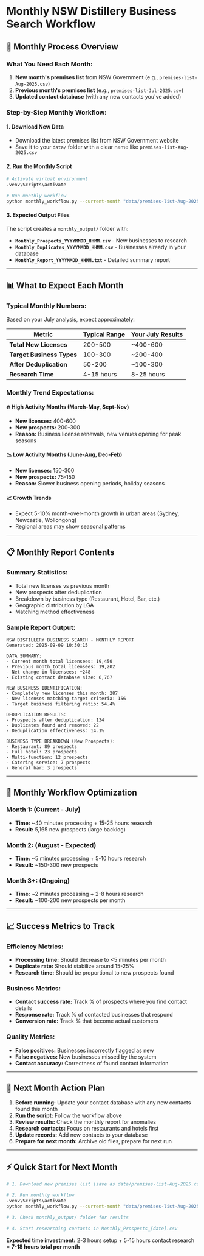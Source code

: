 # Monthly NSW Distillery Business Search Workflow

## 📅 **Monthly Process Overview**

### **What You Need Each Month:**
1. **New month's premises list** from NSW Government (e.g., `premises-list-Aug-2025.csv`)
2. **Previous month's premises list** (e.g., `premises-list-Jul-2025.csv`)
3. **Updated contact database** (with any new contacts you've added)

### **Step-by-Step Monthly Workflow:**

#### **1. Download New Data**
- Download the latest premises list from NSW Government website
- Save it to your `data/` folder with a clear name like `premises-list-Aug-2025.csv`

#### **2. Run the Monthly Script**
```bash
# Activate virtual environment
.venv\Scripts\activate

# Run monthly workflow
python monthly_workflow.py --current-month "data/premises-list-Aug-2025.csv" --previous-month "data/premises-list-Jul-2025.csv"
```

#### **3. Expected Output Files**
The script creates a `monthly_output/` folder with:
- **`Monthly_Prospects_YYYYMMDD_HHMM.csv`** - New businesses to research
- **`Monthly_Duplicates_YYYYMMDD_HHMM.csv`** - Businesses already in your database
- **`Monthly_Report_YYYYMMDD_HHMM.txt`** - Detailed summary report

---

## 📊 **What to Expect Each Month**

### **Typical Monthly Numbers:**
Based on your July analysis, expect approximately:

| Metric | Typical Range | Your July Results |
|--------|---------------|-------------------|
| **Total New Licenses** | 200-500 | ~400-600 |
| **Target Business Types** | 100-300 | ~200-400 |
| **After Deduplication** | 50-200 | ~100-300 |
| **Research Time** | 4-15 hours | 8-25 hours |

### **Monthly Trend Expectations:**

#### **🔥 High Activity Months** (March-May, Sept-Nov)
- **New licenses:** 400-600
- **New prospects:** 200-300
- **Reason:** Business license renewals, new venues opening for peak seasons

#### **📉 Low Activity Months** (June-Aug, Dec-Feb)
- **New licenses:** 150-300  
- **New prospects:** 75-150
- **Reason:** Slower business opening periods, holiday seasons

#### **📈 Growth Trends**
- Expect 5-10% month-over-month growth in urban areas (Sydney, Newcastle, Wollongong)
- Regional areas may show seasonal patterns

---

## 📋 **Monthly Report Contents**

### **Summary Statistics:**
- Total new licenses vs previous month
- New prospects after deduplication
- Breakdown by business type (Restaurant, Hotel, Bar, etc.)
- Geographic distribution by LGA
- Matching method effectiveness

### **Sample Report Output:**
```
NSW DISTILLERY BUSINESS SEARCH - MONTHLY REPORT
Generated: 2025-09-09 10:30:15

DATA SUMMARY:
- Current month total licensees: 19,450
- Previous month total licensees: 19,202
- Net change in licensees: +248
- Existing contact database size: 6,767

NEW BUSINESS IDENTIFICATION:
- Completely new licenses this month: 287
- New licenses matching target criteria: 156
- Target business filtering ratio: 54.4%

DEDUPLICATION RESULTS:
- Prospects after deduplication: 134
- Duplicates found and removed: 22
- Deduplication effectiveness: 14.1%

BUSINESS TYPE BREAKDOWN (New Prospects):
- Restaurant: 89 prospects
- Full hotel: 23 prospects
- Multi-function: 12 prospects
- Catering service: 7 prospects
- General bar: 3 prospects
```

---

## 🔄 **Monthly Workflow Optimization**

### **Month 1:** (Current - July)
- **Time:** ~40 minutes processing + 15-25 hours research
- **Result:** 5,165 new prospects (large backlog)

### **Month 2:** (August - Expected)
- **Time:** ~5 minutes processing + 5-10 hours research  
- **Result:** ~150-300 new prospects

### **Month 3+:** (Ongoing)
- **Time:** ~2 minutes processing + 2-8 hours research
- **Result:** ~100-200 new prospects per month

---

## 📈 **Success Metrics to Track**

### **Efficiency Metrics:**
- **Processing time:** Should decrease to <5 minutes per month
- **Duplicate rate:** Should stabilize around 15-25%
- **Research time:** Should be proportional to new prospects found

### **Business Metrics:**
- **Contact success rate:** Track % of prospects where you find contact details
- **Response rate:** Track % of contacted businesses that respond
- **Conversion rate:** Track % that become actual customers

### **Quality Metrics:**
- **False positives:** Businesses incorrectly flagged as new
- **False negatives:** New businesses missed by the system
- **Contact accuracy:** Correctness of found contact information

---

## 🚀 **Next Month Action Plan**

1. **Before running:** Update your contact database with any new contacts found this month
2. **Run the script:** Follow the workflow above
3. **Review results:** Check the monthly report for anomalies
4. **Research contacts:** Focus on restaurants and hotels first
5. **Update records:** Add new contacts to your database
6. **Prepare for next month:** Archive old files, prepare for next run

---

## ⚡ **Quick Start for Next Month**

```bash
# 1. Download new premises list (save as data/premises-list-Aug-2025.csv)

# 2. Run monthly workflow
.venv\Scripts\activate
python monthly_workflow.py --current-month "data/premises-list-Aug-2025.csv" --previous-month "data/premises-list-Jul-2025.csv"

# 3. Check monthly_output/ folder for results

# 4. Start researching contacts in Monthly_Prospects_[date].csv
```

**Expected time investment:** 2-3 hours setup + 5-15 hours contact research = **7-18 hours total per month**
